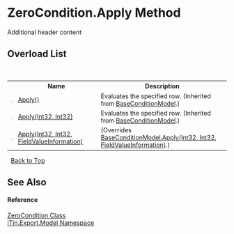 # ZeroCondition.Apply Method 
Additional header content 


## Overload List
&nbsp;<table><tr><th></th><th>Name</th><th>Description</th></tr><tr><td>![Public method](media/pubmethod.gif "Public method")</td><td><a href="M_iTin_Export_Model_BaseConditionModel_Apply">Apply()</a></td><td>
Evaluates the specified row.
 (Inherited from <a href="T_iTin_Export_Model_BaseConditionModel">BaseConditionModel</a>.)</td></tr><tr><td>![Public method](media/pubmethod.gif "Public method")</td><td><a href="M_iTin_Export_Model_BaseConditionModel_Apply_1">Apply(Int32, Int32)</a></td><td>
Evaluates the specified row.
 (Inherited from <a href="T_iTin_Export_Model_BaseConditionModel">BaseConditionModel</a>.)</td></tr><tr><td>![Public method](media/pubmethod.gif "Public method")</td><td><a href="M_iTin_Export_Model_ZeroCondition_Apply">Apply(Int32, Int32, FieldValueInformation)</a></td><td> (Overrides <a href="M_iTin_Export_Model_BaseConditionModel_Apply_2">BaseConditionModel.Apply(Int32, Int32, FieldValueInformation)</a>.)</td></tr></table>&nbsp;
<a href="#zerocondition.apply-method">Back to Top</a>

## See Also


#### Reference
<a href="T_iTin_Export_Model_ZeroCondition">ZeroCondition Class</a><br /><a href="N_iTin_Export_Model">iTin.Export.Model Namespace</a><br />